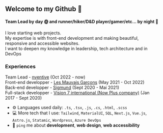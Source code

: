 ## Welcome to my Github 👋

#### Team Lead by day 🌞 and runner/hiker/D&D player/gamer/etc... by night 🌙

I love starting web projects.<br>
My expertise is with front-end development and making beautiful, responsive and accessible websites.<br>
I want to deepen my knowledge in leadership, tech architecture and in DevOps

### Experiences
Team Lead - [nventive](https://nventive.com/fr/) (Oct 2022 - now)<br>
Front-end developper - [Les Mauvais Garçons](https://lesmauvaisgarcons.ca/) (May 2021 - Oct 2022)<br>
Back-end developper - [Sigmund](https://www.sigmund.ca/) (Sept 2020 - Mai 2021)<br>
Full-stack developper - [Vision 7 international (Now Plus company)](https://pluscompany.com/en) (Jan 2017 - Sept 2020)<br>

- ⚙️ Languages used daily: `.ts`, `.tsx`, `.js`, `.cs`, `.html`, `.scss`
- 💻 More tech that I use: `Tailwind`, `MaterialUI`, `SQL`,  `Next.js`, `Vue.js`, `Astro.js`, `Statamic`, `Wordpress`, `Azure DevOps`
- 💬 `ping` me about **development**, **web design**, **web accessibility**
